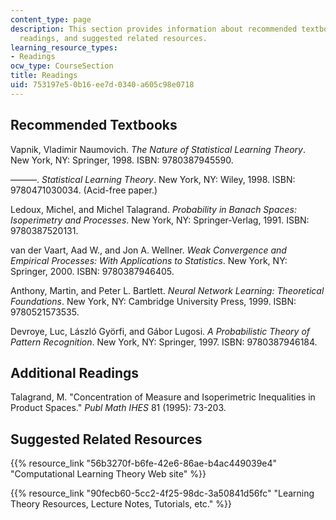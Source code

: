 ```yaml
---
content_type: page
description: This section provides information about recommended textbooks, additional
  readings, and suggested related resources.
learning_resource_types:
- Readings
ocw_type: CourseSection
title: Readings
uid: 753197e5-0b16-ee7d-0340-a605c98e0718
---
```


Recommended Textbooks
---------------------

Vapnik, Vladimir Naumovich. _The Nature of Statistical Learning Theory_. New York, NY: Springer, 1998. ISBN: 9780387945590.

———. _Statistical Learning Theory_. New York, NY: Wiley, 1998. ISBN: 9780471030034. (Acid-free paper.)

Ledoux, Michel, and Michel Talagrand. _Probability in Banach Spaces: Isoperimetry and Processes_. New York, NY: Springer-Verlag, 1991. ISBN: 9780387520131.

van der Vaart, Aad W., and Jon A. Wellner. _Weak Convergence and Empirical Processes: With Applications to Statistics_. New York, NY: Springer, 2000. ISBN: 9780387946405.

Anthony, Martin, and Peter L. Bartlett. _Neural Network Learning: Theoretical Foundations_. New York, NY: Cambridge University Press, 1999. ISBN: 9780521573535.

Devroye, Luc, László Györfi, and Gábor Lugosi. _A Probabilistic Theory of Pattern Recognition_. New York, NY: Springer, 1997. ISBN: 9780387946184.

Additional Readings
-------------------

Talagrand, M. "Concentration of Measure and Isoperimetric Inequalities in Product Spaces." _Publ Math IHES_ 81 (1995): 73-203.

Suggested Related Resources
---------------------------

{{% resource_link "56b3270f-b6fe-42e6-86ae-b4ac449039e4" "Computational Learning Theory Web site" %}}

{{% resource_link "90fecb60-5cc2-4f25-98dc-3a50841d56fc" "Learning Theory Resources, Lecture Notes, Tutorials, etc." %}}